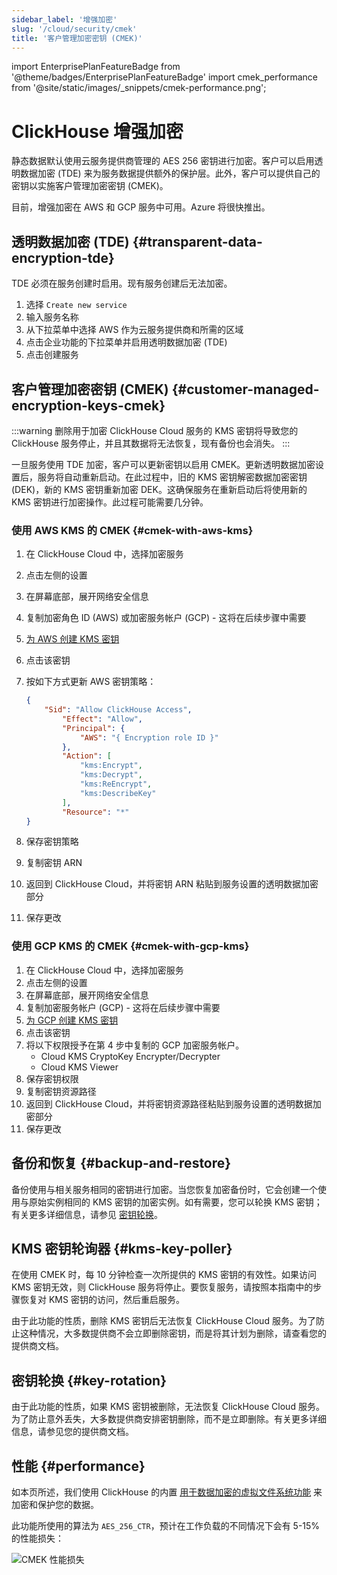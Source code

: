 ```yaml
---
sidebar_label: '增强加密'
slug: '/cloud/security/cmek'
title: '客户管理加密密钥 (CMEK)'
---
```


import EnterprisePlanFeatureBadge from '@theme/badges/EnterprisePlanFeatureBadge'
import cmek_performance from '@site/static/images/_snippets/cmek-performance.png';


# ClickHouse 增强加密

<EnterprisePlanFeatureBadge feature="增强加密" support="true"/>

静态数据默认使用云服务提供商管理的 AES 256 密钥进行加密。客户可以启用透明数据加密 (TDE) 来为服务数据提供额外的保护层。此外，客户可以提供自己的密钥以实施客户管理加密密钥 (CMEK)。

目前，增强加密在 AWS 和 GCP 服务中可用。Azure 将很快推出。

## 透明数据加密 (TDE) {#transparent-data-encryption-tde}

TDE 必须在服务创建时启用。现有服务创建后无法加密。

1. 选择 `Create new service`
2. 输入服务名称
3. 从下拉菜单中选择 AWS 作为云服务提供商和所需的区域
4. 点击企业功能的下拉菜单并启用透明数据加密 (TDE)
5. 点击创建服务

## 客户管理加密密钥 (CMEK) {#customer-managed-encryption-keys-cmek}

:::warning
删除用于加密 ClickHouse Cloud 服务的 KMS 密钥将导致您的 ClickHouse 服务停止，并且其数据将无法恢复，现有备份也会消失。
:::

一旦服务使用 TDE 加密，客户可以更新密钥以启用 CMEK。更新透明数据加密设置后，服务将自动重新启动。在此过程中，旧的 KMS 密钥解密数据加密密钥 (DEK)，新的 KMS 密钥重新加密 DEK。这确保服务在重新启动后将使用新的 KMS 密钥进行加密操作。此过程可能需要几分钟。

### 使用 AWS KMS 的 CMEK {#cmek-with-aws-kms}

1. 在 ClickHouse Cloud 中，选择加密服务
2. 点击左侧的设置
3. 在屏幕底部，展开网络安全信息
4. 复制加密角色 ID (AWS) 或加密服务帐户 (GCP) - 这将在后续步骤中需要
5. [为 AWS 创建 KMS 密钥](https://docs.aws.amazon.com/kms/latest/developerguide/create-keys.html)
6. 点击该密钥
7. 按如下方式更新 AWS 密钥策略：

    ```json
    {
        "Sid": "Allow ClickHouse Access",
            "Effect": "Allow",
            "Principal": {
                "AWS": "{ Encryption role ID }"
            },
            "Action": [
                "kms:Encrypt",
                "kms:Decrypt",
                "kms:ReEncrypt",
                "kms:DescribeKey"
            ],
            "Resource": "*"
    }
    ```

10. 保存密钥策略
11. 复制密钥 ARN
12. 返回到 ClickHouse Cloud，并将密钥 ARN 粘贴到服务设置的透明数据加密部分
13. 保存更改

### 使用 GCP KMS 的 CMEK {#cmek-with-gcp-kms}

1. 在 ClickHouse Cloud 中，选择加密服务
2. 点击左侧的设置
3. 在屏幕底部，展开网络安全信息
4. 复制加密服务帐户 (GCP) - 这将在后续步骤中需要
5. [为 GCP 创建 KMS 密钥](https://cloud.google.com/kms/docs/create-key)
6. 点击该密钥
7. 将以下权限授予在第 4 步中复制的 GCP 加密服务帐户。
   - Cloud KMS CryptoKey Encrypter/Decrypter
   - Cloud KMS Viewer
10. 保存密钥权限
11. 复制密钥资源路径
12. 返回到 ClickHouse Cloud，并将密钥资源路径粘贴到服务设置的透明数据加密部分
13. 保存更改

## 备份和恢复 {#backup-and-restore}

备份使用与相关服务相同的密钥进行加密。当您恢复加密备份时，它会创建一个使用与原始实例相同的 KMS 密钥的加密实例。如有需要，您可以轮换 KMS 密钥；有关更多详细信息，请参见 [密钥轮换](#key-rotation)。

## KMS 密钥轮询器 {#kms-key-poller}

在使用 CMEK 时，每 10 分钟检查一次所提供的 KMS 密钥的有效性。如果访问 KMS 密钥无效，则 ClickHouse 服务将停止。要恢复服务，请按照本指南中的步骤恢复对 KMS 密钥的访问，然后重启服务。

由于此功能的性质，删除 KMS 密钥后无法恢复 ClickHouse Cloud 服务。为了防止这种情况，大多数提供商不会立即删除密钥，而是将其计划为删除，请查看您的提供商文档。

## 密钥轮换 {#key-rotation}

由于此功能的性质，如果 KMS 密钥被删除，无法恢复 ClickHouse Cloud 服务。为了防止意外丢失，大多数提供商安排密钥删除，而不是立即删除。有关更多详细信息，请参见您的提供商文档。

## 性能 {#performance}

如本页所述，我们使用 ClickHouse 的内置 [用于数据加密的虚拟文件系统功能](/operations/storing-data#encrypted-virtual-file-system) 来加密和保护您的数据。

此功能所使用的算法为 `AES_256_CTR`，预计在工作负载的不同情况下会有 5-15% 的性能损失：

<img src={cmek_performance} class="image" alt="CMEK 性能损失" />
